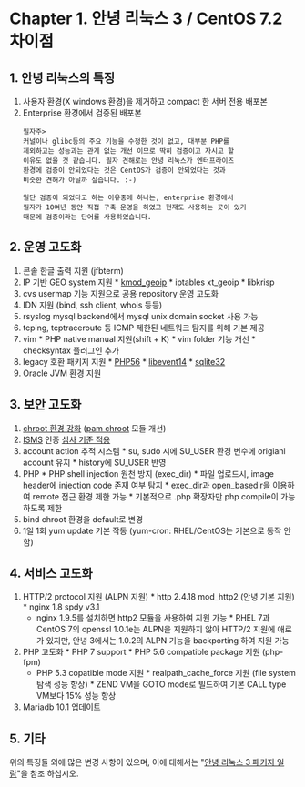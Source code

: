 # Chapter 1. 안녕 리눅스 3 / CentOS 7.2 차이점

## 1. 안녕 리눅스의 특징

 1. 사용자 환경(X windows 환경)을 제거하고 compact 한 서버 전용 배포본
 2. Enterprise 환경에서 검증된 배포본
    ```
    필자주>
    커널이나 glibc등의 주요 기능을 수정한 것이 없고, 대부분 PHP를
    제외하고는 성능과는 관계 없는 개선 이므로 딱히 검증이고 자시고 할
    이유도 없을 것 같습니다. 필자 견해로는 안녕 리눅스가 엔터프라이즈
    환경에 검증이 안되었다는 것은 CentOS가 검증이 안되었다는 것과 
    비슷한 견해가 아닐까 싶습니다. :-)
    
    일단 검증이 되었다고 하는 이유중에 하나는, enterprise 환경에서
    필자가 10여년 동안 직접 구축 운영을 하였고 현재도 사용하는 곳이 있기
    때문에 검증이라는 단어를 사용하였습니다.
    ```

## 2. 운영 고도화
  1. 콘솔 한글 출력 지원 (jfbterm)
  2. IP 기반 GEO system 지원
    * [kmod_geoip](chapter2-1-firewall-6.md)
    * iptables xt_geoip
    * libkrisp
  3. cvs usermap 기능 지원으로 공용 repository 운영 고도화
  4. IDN 지원 (bind, ssh client, whois 등등)
  5. rsyslog mysql backend에서 mysql unix domain socket 사용 가능
  6. tcping, tcptraceroute 등 ICMP 제한된 네트워크 탐지를 위해 기본 제공
  7. vim
    * PHP native manual 지원(shift + K)
    * vim folder 기능 개선
    * checksyntax 플러그인 추가
  8. legacy 호환 패키지 지원
    * [PHP56](pkg-addon-php56.md)
    * [libevent14](pkg-addon-libevent14.md)
    * [sqlite32](pkg-addon-sqlite32.md)
  9. Oracle JVM 환경 지원


## 3. 보안 고도화
  1. [chroot 환경 강화](chapter2-2-pam-control-2.md) ([pam chroot](pkg-base-pam.md) 모듈 개선)
  2. [ISMS](http://isms.kisa.or.kr/kor/main.jsp) 인증 [심사 기준 적용](chapter2-2-pam-control.md)
  3. account action 추적 시스템
    * su, sudo 시에 SU_USER 환경 변수에 origianl account 유지
    * history에 SU_USER 반영
  4. PHP
    * PHP shell injection 원천 방지 (exec_dir)
    * 파일 업로드시, image header에 injection code 존재 여부 탐지
    * exec_dir과 open_basedir을 이용하여 remote 접근 환경 제한 가능
    * 기본적으로 .php 확장자만 php compile이 가능하도록 제한
  5. bind chroot 환경을 default로 변경
  6. 1일 1회 yum update 기본 작동 (yum-cron: RHEL/CentOS는 기본으로 동작 안함)


## 4. 서비스 고도화
  1. HTTP/2 protocol 지원 (ALPN 지원)
    * http 2.4.18 mod_http2 (안녕 기본 지원)
    * nginx 1.8 spdy v3.1
      * nginx 1.9.5를 설치하면 http2 모듈을 사용하여 지원 가능
    * RHEL 7과 CentOS 7의 openssl 1.0.1e는 ALPN을 지원하지 않아 HTTP/2 지원에 애로가 있지만, 안녕 3에서는 1.0.2의 ALPN 기능을 backporting 하여 지원 가능
  2. PHP 고도화
    * PHP 7 support
    * PHP 5.6 compatible package 지원 (php-fpm)
      * PHP 5.3 copatible mode 지원
    * realpath_cache_force 지원 (file system 탐색 성능 향상)
    * ZEND VM을 GOTO mode로 빌드하여 기본 CALL type VM보다 15% 성능 향상
  3. Mariadb 10.1 업데이트

## 5. 기타

위의 특징들 외에 많은 변경 사항이 있으며, 이에 대해서는 "[안녕 리눅스 3 패키지 일람](AnNyung3-Package-Catalog.md)"을 참조 하십시오.